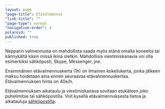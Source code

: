```yaml
---
layout: page
"page-title": Etävalmennus
"link-title": ""
"page-type": normal
"navigation-order": 4
polaroid: ""
published: true
---
```



Nepparin valmennusta on mahdollista saada myös etänä omalta koneelta tai kännykältä käsin missä ikinä oletkin. Mahdollisia viestimiskanavia voi olla esimerkiksi sähköposti, Skype, Messenger, jne.

Ensimmäinen etävalmennuskerta (1h) on ilmainen kokeilukerta, jonka jälkeen maksu hoidetaan aina ennen seuraavaa etävalmennuskertaa. Etävalmennuksen hinta on 40e/h. 

Etävalmennuksen aikataulu ja viestimiskanava sovitaan etukäteen joko puhelimitse tai sähköpostilla. Voit kysellä etävalmennuksesta tietoa ja aikatauluja [sähköpostilla](/ota-yhteytta).

